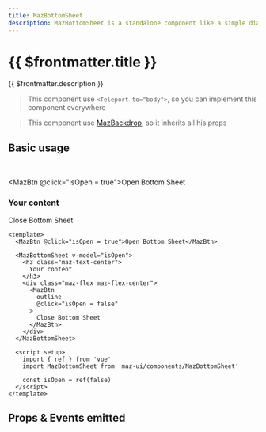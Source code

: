 ```yaml
---
title: MazBottomSheet
description: MazBottomSheet is a standalone component like a simple dialog but at the bottom of screen
---
```


# {{ $frontmatter.title }}

{{ $frontmatter.description }}

<!--@include: ./../mixins/getting-started.md-->

> This component use `<Teleport to="body">`, so you can implement this component everywhere

> This component use [MazBackdrop](./maz-backdrop.md), so it inherits all his props

## Basic usage

<br />

<MazBtn @click="isOpen = true">Open Bottom Sheet</MazBtn>

<MazBottomSheet v-model="isOpen">
  <h3 class="maz-text-center">
    Your content
  </h3>
  <div class="maz-flex maz-flex-center">
    <MazBtn
      outline
      @click="isOpen = false"
    >
      Close Bottom Sheet
    </MazBtn>
  </div>
</MazBottomSheet>

<script setup>
  import { ref } from 'vue'
  const isOpen = ref(false)
</script>

```vue
<template>
  <MazBtn @click="isOpen = true">Open Bottom Sheet</MazBtn>

  <MazBottomSheet v-model="isOpen">
    <h3 class="maz-text-center">
      Your content
    </h3>
    <div class="maz-flex maz-flex-center">
      <MazBtn
        outline
        @click="isOpen = false"
      >
        Close Bottom Sheet
      </MazBtn>
    </div>
  </MazBottomSheet>

  <script setup>
    import { ref } from 'vue'
    import MazBottomSheet from 'maz-ui/components/MazBottomSheet'

    const isOpen = ref(false)
  </script>
</template>
```

## Props & Events emitted

<ComponentPropDoc component="MazBottomSheet" />
